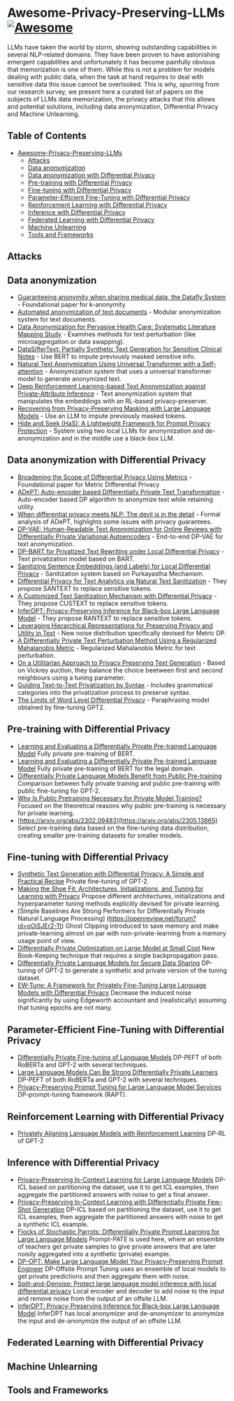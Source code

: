 # Awesome-Privacy-Preserving-LLMs [![Awesome](https://awesome.re/badge.svg)](https://awesome.re)
LLMs have taken the world by storm, showing outstanding capabilities in several NLP-related domains. They have been proven to have astonishing emergent capabilities and unfortunately it has become painfully obvious that memorization is one of them. While this is not a problem for models dealing with public data, when the task at hand requires to deal with sensitive data this issue cannot be overlooked. This is why, spurring from our research survey, we present here a curated list of papers on the subjects of LLMs data memorization, the privacy attacks that this allows and potential solutions, including data anonymization, Differential Privacy and Machine Unlearning.

## Table of Contents

- [Awesome-Privacy-Preserving-LLMs](#awesome-privacy-preserving-llms)
  - [Attacks](#attacks)
  - [Data anonymization](#data-anonymization)
  - [Data anonymization with Differential Privacy](#data-anonymization-with-differential-privacy)
  - [Pre-training with Differential Privacy](#pretraining-with-differential-privacy)
  - [Fine-tuning with Differential Privacy](#fine-tuning-with-differential-privacy)
  - [Parameter-Efficient Fine-Tuning with Differential Privacy](#parameter-efficient-fine-tuning-with-differential-privacy)
  - [Reinforcement Learning with Differential Privacy](#reinforcement-learning-with-differential-privacy)
  - [Inference with Differential Privacy](inference-with-differential-privacy)
  - [Federated Learning with Differential Privacy](federated-learning-with-differential-privacy)
  - [Machine Unlearning](machine-unlearning)
  - [Tools and Frameworks](tools-and-frameworks)


## Attacks






## Data anonymization

- [Guaranteeing anonymity when sharing medical data, the Datafly System](https://pubmed.ncbi.nlm.nih.gov/9357587/#:~:text=We%20present%20a%20computer%20program,details%20found%20within%20the%20data.) - Foundational paper for k-anonymity
- [Automated anonymization of text documents](https://www.semanticscholar.org/paper/Automated-anonymization-of-text-documents-Mamede-Baptista/3c31662b2f81ad149c8e04025ad148b496d5118e) - Modular anonymization system for text documents.
- [Data Anonymization for Pervasive Health Care: Systematic Literature Mapping Study](https://pubmed.ncbi.nlm.nih.gov/34652278/) - Examines methods for text perturbation (like microaggregation or data swapping).
- [DataSifterText: Partially Synthetic Text Generation for Sensitive Clinical Notes](https://link.springer.com/article/10.1007/s10916-022-01880-6) - Use BERT to impute previously masked sensitive info.
- [Natural Text Anonymization Using Universal Transformer with a Self-attention](https://www.semanticscholar.org/paper/Natural-Text-Anonymization-Using-Universal-with-a-Romanov-Fedotova/acb2dfc52cb13762778f20a51c32071762afd867) - Anonymization system that uses a universal transformer model to generate anonymized text.
- [Deep Reinforcement Learning-based Text Anonymization against Private-Attribute Inference](https://aclanthology.org/D19-1240/) - Text anonymization system that manipulates the embeddings with an RL-based privacy-preserver.
- [Recovering from Privacy-Preserving Masking with Large Language Models](https://arxiv.org/abs/2309.08628) - Use an LLM to impute previously masked tokens.
- [Hide and Seek (HaS): A Lightweight Framework for Prompt Privacy Protection](https://arxiv.org/abs/2309.03057) - System using two local LLMs for anonymization and de-anonymization and in the middle use a black-box LLM.


## Data anonymization with Differential Privacy

- [Broadening the Scope of Differential Privacy Using Metrics](https://link.springer.com/chapter/10.1007/978-3-642-39077-7_5) - Foundational paper for Metric Differential Privacy
- [ADePT: Auto-encoder based Differentially Private Text Transformation](https://arxiv.org/abs/2102.01502) - Auto-encoder based DP algorithm to anonymize text while retaining utility. 
- [When differential privacy meets NLP: The devil is in the detail](https://arxiv.org/abs/2109.03175) - Formal analysis of ADePT, highlights some issues with privacy guarantees.
- [DP-VAE: Human-Readable Text Anonymization for Online Reviews with Differentially Private Variational Autoencoders](https://dl.acm.org/doi/abs/10.1145/3485447.3512232) - End-to-end DP-VAE for text anonymization.
- [DP-BART for Privatized Text Rewriting under Local Differential Privacy](https://arxiv.org/abs/2302.07636) - Text privatization model based on BART.
- [Sanitizing Sentence Embeddings (and Labels) for Local Differential Privacy](https://dl.acm.org/doi/abs/10.1145/3543507.3583512) - Sanitization system based on Purkayastha Mechanism.
- [Differential Privacy for Text Analytics via Natural Text Sanitization](https://arxiv.org/abs/2106.01221) - They propose SANTEXT to replace sensitive tokens.
- [A Customized Text Sanitization Mechanism with Differential Privacy](https://arxiv.org/abs/2207.01193) - They propose CUSTEXT to replace sensitive tokens.
- [InferDPT: Privacy-Preserving Inference for Black-box Large Language Model](https://cs.paperswithcode.com/paper/privinfer-privacy-preserving-inference-for) - They propose RANTEXT to replace sensitive tokens.
- [Leveraging Hierarchical Representations for Preserving Privacy and Utility in Text](https://arxiv.org/abs/1910.08917) - New noise distribution specifically devised for Metric DP.
- [A Differentially Private Text Perturbation Method Using a Regularized Mahalanobis Metric](https://arxiv.org/abs/2010.11947) - Regularized Mahalanobis Metric for text perturbation.
- [On a Utilitarian Approach to Privacy Preserving Text Generation](https://arxiv.org/abs/2104.11838) - Based on Vickrey auction, they balance the choice beetween first and second neighbours using a tuning parameter.
- [Guiding Text-to-Text Privatization by Syntax](https://arxiv.org/abs/2306.01471) - Includes grammatical categories into the privatization process to preserve syntax.
- [The Limits of Word Level Differential Privacy](https://arxiv.org/abs/2205.02130) - Paraphrasing model obtained by fine-tuning GPT2.

## Pre-training with Differential Privacy

- [Learning and Evaluating a Differentially Private Pre-trained Language Model](https://www.semanticscholar.org/paper/Learning-and-Evaluating-a-Differentially-Private-Hoory-Feder/c3b597011f64e7c5459bbe4502163e463fb13f5a) Fully private pre-training of BERT.
- [Learning and Evaluating a Differentially Private Pre-trained Language Model](https://arxiv.org/abs/2211.02956) Fully private pre-training of BERT for the legal domain.
- [Differentially Private Language Models Benefit from Public Pre-training](https://arxiv.org/abs/2009.05886) Comparison between fully private training and public pre-training with public fine-tuning for GPT-2.
- [Why Is Public Pretraining Necessary for Private Model Training?](https://arxiv.org/abs/2302.09483) Focused on the theoretical reasons why public pre-training is necessary for private learning.
- [https://arxiv.org/abs/2302.09483](https://arxiv.org/abs/2305.13865) Select pre-training data based on the fine-tuning data distribution, creating smaller pre-training datasets for smaller models.


## Fine-tuning with Differential Privacy

- [Synthetic Text Generation with Differential Privacy: A Simple and Practical Recipe](https://arxiv.org/abs/2210.14348) Private fine-tuning of GPT-2.
- [Making the Shoe Fit: Architectures, Initializations, and Tuning for Learning with Privacy](https://openreview.net/forum?id=rJg851rYwH) Propose different
architectures, initializations and hyperparameter tuning methods explicitly devised for private learning.
- [Simple Baselines Are Strong Performers for Differentially Private Natural Language Processing] (https://openreview.net/forum?id=oOiSJEr2-Tt) Ghost Clipping introduced to save memory and make private-learning almost on par with non-private-learning from a memory usage point of view.
- [Differentially Private Optimization on Large Model at Small Cost](https://arxiv.org/abs/2210.00038) New Book-Keeping technique that requires a single backpropagation pass.
- [Differentially Private Language Models for Secure Data Sharing](https://arxiv.org/abs/2210.13918) DP-tuning of GPT-2 to generate a synthetic and private version of the tuning dataset.
- [EW-Tune: A Framework for Privately Fine-Tuning Large Language Models with Differential Privacy](https://arxiv.org/abs/2210.15042) Decrease the induced noise significantly by using Edgeworth accountant and (realistically) assuming that tuning epochs are not many.
  

## Parameter-Efficient Fine-Tuning with Differential Privacy

- [Differentially Private Fine-tuning of Language Models](https://arxiv.org/abs/2110.06500) DP-PEFT of both RoBERTa and GPT-2 with several techniques.
- [Large Language Models Can Be Strong Differentially Private Learners](https://arxiv.org/abs/2110.05679) DP-PEFT of both RoBERTa and GPT-2 with several techniques.
- [Privacy-Preserving Prompt Tuning for Large Language Model Services](https://arxiv.org/abs/2305.06212) DP-prompt-tuning framework (RAPT).


## Reinforcement Learning with Differential Privacy

- [Privately Aligning Language Models with Reinforcement Learning](https://arxiv.org/abs/2310.16960) DP-RL of GPT-2

## Inference with Differential Privacy

- [Privacy-Preserving In-Context Learning for Large Language Models](https://arxiv.org/abs/2305.01639) DP-ICL based on partitioning the dataset, use it to get ICL examples, then aggregate the partitioned answers with noise to get a final answer.
- [Privacy-Preserving In-Context Learning with Differentially Private Few-Shot Generation](https://arxiv.org/abs/2309.11765) DP-ICL based on partitioning the dataset, use it to get ICL examples, then aggregate the partitioned answers with noise to get a synthetic ICL example.
- [Flocks of Stochastic Parrots: Differentially Private Prompt Learning for Large Language Models](https://arxiv.org/abs/2305.15594) Prompt-PATE is used here, where an ensemble of teachers get private samples to give private answers that are later noisily aggregated into a synthetic (private) example.
- [DP-OPT: Make Large Language Model Your Privacy-Preserving Prompt Engineer](https://arxiv.org/abs/2312.03724) DP-Offsite Prompt Tuning uses an ensemble of local models to get private predictions and then aggregate them with noise.
- [Split-and-Denoise: Protect large language model inference with local differential privacy](https://openreview.net/forum?id=vxmvbzw76R&referrer=%5Bthe%20profile%20of%20Peihua%20Mai%5D(%2Fprofile%3Fid%3D~Peihua_Mai1)) Local encoder and decoder to add noise to the input and remove noise from the output of an offsite LLM.
- [InferDPT: Privacy-Preserving Inference for Black-box Large Language Model](https://cs.paperswithcode.com/paper/privinfer-privacy-preserving-inference-for) InferDPT has local anonymizer and de-anonymizer to anonymize the input and de-anonymize the output of an offsite LLM.

## Federated Learning with Differential Privacy



## Machine Unlearning




## Tools and Frameworks
